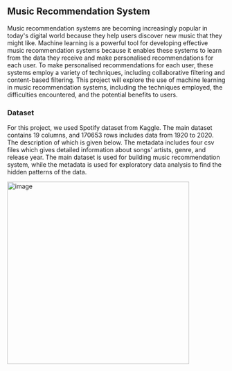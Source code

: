 ## Music Recommendation System

Music recommendation systems are becoming increasingly popular in today's digital world because they help users discover new music that they might like. Machine learning is a powerful tool for developing effective music recommendation systems because it enables these systems to learn from the data they receive and make personalised recommendations for each user. To make personalised recommendations for each user, these systems employ a variety of techniques, including collaborative filtering and content-based filtering. This project will explore the use of machine learning in music recommendation systems, including the techniques employed, the difficulties encountered, and the potential benefits to users.

### Dataset

For this project, we used Spotify dataset from Kaggle. The main dataset contains 19 columns, and 170653 rows includes data from 1920 to 2020. The description of which is given below. The metadata includes four csv files which gives detailed information about songs’ artists, genre, and release year. The main dataset is used for building music recommendation system, while the metadata is used for exploratory data analysis to find the hidden patterns of the data.

<img width="420" alt="image" src="https://github.com/UmaBetageri/Music-Recommendation-System/assets/134670470/3f3efcfe-5237-4cd0-bc5e-aae684e4cc18">





